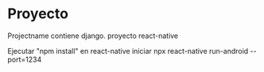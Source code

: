 # Proyecto

Projectname contiene django.
proyecto react-native

Ejecutar "npm install" en react-native
iniciar npx react-native run-android --port=1234
